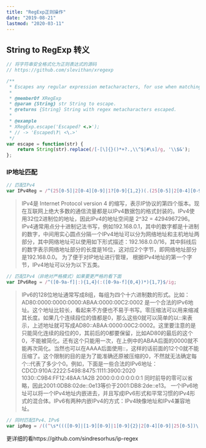 ```yaml
---
title: "RegExp正则操作"
date: "2019-08-21"
lastmod: "2020-03-11"
---
```


## String to RegExp 转义

```js
// 将字符串安全格式化为正则表达式的源码 
// https://github.com/slevithan/xregexp

/**
 * Escapes any regular expression metacharacters, for use when matching literal strings. The result can safely be used at any point within a regex that uses any flags.
 *
 * @memberOf XRegExp
 * @param {String} str String to escape.
 * @returns {String} String with regex metacharacters escaped.
 *
 * @example
 * XRegExp.escape('Escaped? <.>');
 * // -> 'Escaped\?\ <\.>'
 */
var escape = function(str) {
    return String(str).replace(/[-[\]{}()*+?.,\\^$|#\s]/g, '\\$&');
};
```



### IP地址匹配

```js
// 匹配IPv4
var IPv4Reg = /^(25[0-5]|2[0-4][0-9]|1?[0-9]{1,2})(.(25[0-5]|2[0-4][0-9]|1?[0-9]{1,2})){3}$/ig;
```
> IPv4是 Internet Protocol version 4 的缩写，表示IP协议的第四个版本。现在互联网上绝大多数的通信流量都是以IPv4数据包的格式封装的。IPv4使用32位2进制位的地址，因此IPv4的地址空间是 2^32 = 4294967296。IPv4通常用点分十进制记法书写，例如192.168.0.1，其中的数字都是十进制的数字，中间用实心圆点分隔一个IPv4地址可以分为网络地址和主机地址两部分，其中网络地址可以使用如下形式描述：192.168.0.0/16，其中斜线后的数字表示网络地址部分的长度是16位，这对应2个字节，即网络地址部分是192.168.0.0。
> 为了便于对IP地址进行管理， 根据IPv4地址的第一个字节，IPv4地址可以分为以下五类。

```js
// 匹配IPv4（非绝对严格模式）如果要更严格的看下面
var IPv6Reg = /^([0-9a-f]|:){1,4}(:([0-9a-f]{0,4})*){1,7}$/ig;
```

> IPv6的128位地址通常写成8组，每组为四个十六进制数的形式。比如：AD80:0000:0000:0000:ABAA:0000:00C2:0002 是一个合法的IPv6地址。这个地址比较长，看起来不方便也不易于书写。零压缩法可以用来缩减其长度。如果几个连续段位的值都是0，那么这些0就可以简单的以::来表示，上述地址就可写成AD80::ABAA:0000:00C2:0002。这里要注意的是只能简化连续的段位的0，其前后的0都要保留，比如AD80的最后的这个0，不能被简化。还有这个只能用一次，在上例中的ABAA后面的0000就不能再次简化。当然也可以在AAAA后面使用::，这样的话前面的12个0就不能压缩了。这个限制的目的是为了能准确还原被压缩的0，不然就无法确定每个::代表了多少个0。例如，下面是一些合法的IPv6地址：
> CDCD:910A:2222:5498:8475:1111:3900:2020
> 1030::C9B4:FF12:48AA:1A2B
> 2000:0:0:0:0:0:0:1
> 同时前导的零可以省略，因此2001:0DB8:02de::0e13等价于2001:DB8:2de::e13。
> 一个IPv6地址可以将一个IPv4地址内嵌进去，并且写成IPv6形式和平常习惯的IPv4形式的混合体。IPv6有两种内嵌IPv4的方式：IPv4映像地址和IPv4兼容地址。



```js
// 同时匹配IPv4、IPv6
var ipReg = /((^\s*((([0-9]|[1-9][0-9]|1[0-9]{2}|2[0-4][0-9]|25[0-5])\.){3}([0-9]|[1-9][0-9]|1[0-9]{2}|2[0-4][0-9]|25[0-5]))\s*$)|(^\s*((([0-9a-f]{1,4}:){7}([0-9a-f]{1,4}|:))|(([0-9a-f]{1,4}:){6}(:[0-9a-f]{1,4}|((25[0-5]|2[0-4]\d|1\d\d|[1-9]?\d)(\.(25[0-5]|2[0-4]\d|1\d\d|[1-9]?\d)){3})|:))|(([0-9a-f]{1,4}:){5}(((:[0-9a-f]{1,4}){1,2})|:((25[0-5]|2[0-4]\d|1\d\d|[1-9]?\d)(\.(25[0-5]|2[0-4]\d|1\d\d|[1-9]?\d)){3})|:))|(([0-9a-f]{1,4}:){4}(((:[0-9a-f]{1,4}){1,3})|((:[0-9a-f]{1,4})?:((25[0-5]|2[0-4]\d|1\d\d|[1-9]?\d)(\.(25[0-5]|2[0-4]\d|1\d\d|[1-9]?\d)){3}))|:))|(([0-9a-f]{1,4}:){3}(((:[0-9a-f]{1,4}){1,4})|((:[0-9a-f]{1,4}){0,2}:((25[0-5]|2[0-4]\d|1\d\d|[1-9]?\d)(\.(25[0-5]|2[0-4]\d|1\d\d|[1-9]?\d)){3}))|:))|(([0-9a-f]{1,4}:){2}(((:[0-9a-f]{1,4}){1,5})|((:[0-9a-f]{1,4}){0,3}:((25[0-5]|2[0-4]\d|1\d\d|[1-9]?\d)(\.(25[0-5]|2[0-4]\d|1\d\d|[1-9]?\d)){3}))|:))|(([0-9a-f]{1,4}:){1}(((:[0-9a-f]{1,4}){1,6})|((:[0-9a-f]{1,4}){0,4}:((25[0-5]|2[0-4]\d|1\d\d|[1-9]?\d)(\.(25[0-5]|2[0-4]\d|1\d\d|[1-9]?\d)){3}))|:))|(:(((:[0-9a-f]{1,4}){1,7})|((:[0-9a-f]{1,4}){0,5}:((25[0-5]|2[0-4]\d|1\d\d|[1-9]?\d)(\.(25[0-5]|2[0-4]\d|1\d\d|[1-9]?\d)){3}))|:)))(%.+)?\s*$))/ig;
```

更详细的看https://github.com/sindresorhus/ip-regex
